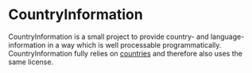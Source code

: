 # CountryInformation

CountryInformation is a small project to provide country- and language-information in a way which is well processable programmatically.
CountryInformation fully relies on [countries](https://github.com/mledoze/countries) and therefore also uses the same license.

